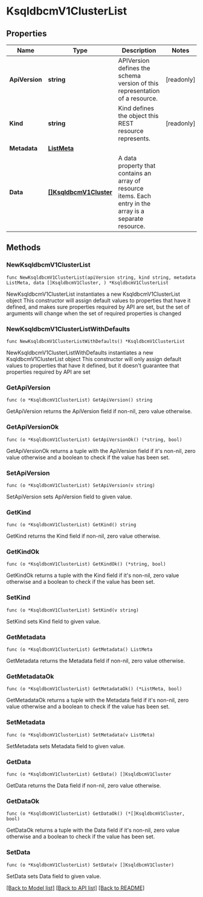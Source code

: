 # KsqldbcmV1ClusterList

## Properties

Name | Type | Description | Notes
------------ | ------------- | ------------- | -------------
**ApiVersion** | **string** | APIVersion defines the schema version of this representation of a resource. | [readonly] 
**Kind** | **string** | Kind defines the object this REST resource represents. | [readonly] 
**Metadata** | [**ListMeta**](ListMeta.md) |  | 
**Data** | [**[]KsqldbcmV1Cluster**](KsqldbcmV1Cluster.md) | A data property that contains an array of resource items. Each entry in the array is a separate resource. | 

## Methods

### NewKsqldbcmV1ClusterList

`func NewKsqldbcmV1ClusterList(apiVersion string, kind string, metadata ListMeta, data []KsqldbcmV1Cluster, ) *KsqldbcmV1ClusterList`

NewKsqldbcmV1ClusterList instantiates a new KsqldbcmV1ClusterList object
This constructor will assign default values to properties that have it defined,
and makes sure properties required by API are set, but the set of arguments
will change when the set of required properties is changed

### NewKsqldbcmV1ClusterListWithDefaults

`func NewKsqldbcmV1ClusterListWithDefaults() *KsqldbcmV1ClusterList`

NewKsqldbcmV1ClusterListWithDefaults instantiates a new KsqldbcmV1ClusterList object
This constructor will only assign default values to properties that have it defined,
but it doesn't guarantee that properties required by API are set

### GetApiVersion

`func (o *KsqldbcmV1ClusterList) GetApiVersion() string`

GetApiVersion returns the ApiVersion field if non-nil, zero value otherwise.

### GetApiVersionOk

`func (o *KsqldbcmV1ClusterList) GetApiVersionOk() (*string, bool)`

GetApiVersionOk returns a tuple with the ApiVersion field if it's non-nil, zero value otherwise
and a boolean to check if the value has been set.

### SetApiVersion

`func (o *KsqldbcmV1ClusterList) SetApiVersion(v string)`

SetApiVersion sets ApiVersion field to given value.


### GetKind

`func (o *KsqldbcmV1ClusterList) GetKind() string`

GetKind returns the Kind field if non-nil, zero value otherwise.

### GetKindOk

`func (o *KsqldbcmV1ClusterList) GetKindOk() (*string, bool)`

GetKindOk returns a tuple with the Kind field if it's non-nil, zero value otherwise
and a boolean to check if the value has been set.

### SetKind

`func (o *KsqldbcmV1ClusterList) SetKind(v string)`

SetKind sets Kind field to given value.


### GetMetadata

`func (o *KsqldbcmV1ClusterList) GetMetadata() ListMeta`

GetMetadata returns the Metadata field if non-nil, zero value otherwise.

### GetMetadataOk

`func (o *KsqldbcmV1ClusterList) GetMetadataOk() (*ListMeta, bool)`

GetMetadataOk returns a tuple with the Metadata field if it's non-nil, zero value otherwise
and a boolean to check if the value has been set.

### SetMetadata

`func (o *KsqldbcmV1ClusterList) SetMetadata(v ListMeta)`

SetMetadata sets Metadata field to given value.


### GetData

`func (o *KsqldbcmV1ClusterList) GetData() []KsqldbcmV1Cluster`

GetData returns the Data field if non-nil, zero value otherwise.

### GetDataOk

`func (o *KsqldbcmV1ClusterList) GetDataOk() (*[]KsqldbcmV1Cluster, bool)`

GetDataOk returns a tuple with the Data field if it's non-nil, zero value otherwise
and a boolean to check if the value has been set.

### SetData

`func (o *KsqldbcmV1ClusterList) SetData(v []KsqldbcmV1Cluster)`

SetData sets Data field to given value.



[[Back to Model list]](../README.md#documentation-for-models) [[Back to API list]](../README.md#documentation-for-api-endpoints) [[Back to README]](../README.md)


